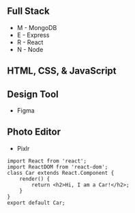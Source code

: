 ## Full Stack
  * M - MongoDB
  * E - Express
  * R - React
  * N - Node
  
## HTML, CSS, & JavaScript

## Design Tool
  * Figma
  
## Photo Editor
 * Pixlr

```reactjavascript
import React from 'react';
import ReactDOM from 'react-dom';
class Car extends React.Component {
    render() {
        return <h2>Hi, I am a Car!</h2>;
    }
}
export default Car;
```
